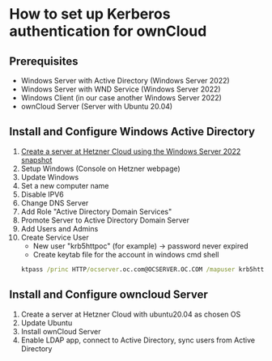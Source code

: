 # How to set up Kerberos authentication for ownCloud

## Prerequisites
* Windows Server with Active Directory (Windows Server 2022)
* Windows Server with WND Service (Windows Server 2022)
* Windows Client (in our case another Windows Server 2022)
* ownCloud Server (Server with Ubuntu 20.04)

## Install and Configure Windows Active Directory
1. [Create a server at Hetzner Cloud using the Windows Server 2022 snapshot]
2. Setup Windows (Console on Hetzner webpage)
3. Update Windows
4. Set a new computer name
5. Disable IPV6
6. Change DNS Server
7. Add Role "Active Directory Domain Services"
8. Promote Server to Active Directory Domain Server
9. Add Users and Admins
10. Create Service User
    * New user "krb5httpoc" (for example) -> password never expired
    * Create keytab file for the account in windows cmd shell
    ```cmd
    ktpass /princ HTTP/ocserver.oc.com@OCSERVER.OC.COM /mapuser krb5httpoc +rndPass /out ocserver.oc.com.keytab /crypto all /ptype KRB5_NT_PRINCIPAL /mapop set
    ```




## Install and Configure owncloud Server
1. Create a server at Hetzner Cloud with ubuntu20.04 as chosen OS
2. Update Ubuntu
3. Install ownCloud Server
4. Enable LDAP app, connect to Active Directory, sync users from Active Directory



[Create a server at Hetzner Cloud using the Windows Server 2022 snapshot]: https://github.com/GeraldLeikam/tutorials/blob/master/guides/windows/server2022/create_hetzner_snapshot.md